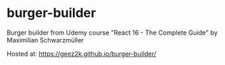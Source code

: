 # burger-builder
Burger builder from Udemy course "React 16 - The Complete Guide" by Maximilian Schwarzmüller 

Hosted at: https://geez2k.github.io/burger-builder/
